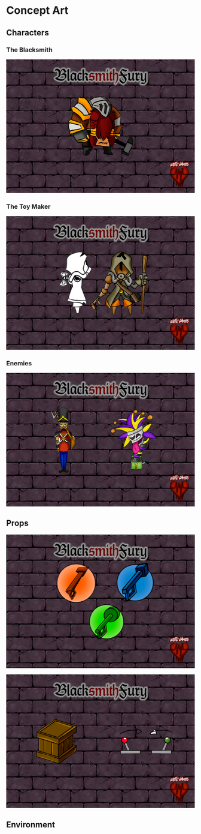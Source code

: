# Concept Art

## Characters  



### The Blacksmith

![](https://github.com/Kenjor97/KriticGamesProject/blob/master/ConceptArt/concept_character_01.png) 


### The Toy Maker


![](https://github.com/Kenjor97/KriticGamesProject/blob/master/ConceptArt/concept_character_02.png)  


### Enemies


![](https://github.com/Kenjor97/KriticGamesProject/blob/master/ConceptArt/concept_characters_03.png)



## Props



![](https://github.com/Kenjor97/KriticGamesProject/blob/master/ConceptArt/concept_props_01.png)


![](https://github.com/Kenjor97/KriticGamesProject/blob/master/ConceptArt/concept_props_02.png)  



## Environment  

